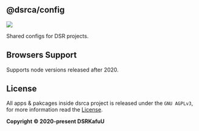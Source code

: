 ## @dsrca/config

[![](https://img.shields.io/npm/v/@dsrca/config)](https://www.npmjs.com/package/@dsrca/config)

Shared configs for DSR projects.

## Browsers Support

Supports node versions released after 2020.

## License

All apps & pakcages inside dsrca project is released under the `GNU AGPLv3`, for more information read the [License](https://github.com/dsrkafuu/dsrca/blob/main/LICENSE).

**Copyright © 2020-present DSRKafuU**
